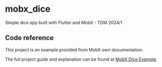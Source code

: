 # mobx_dice

Simple dice app built with Flutter and MobX - TDM 2024/1

## Code reference

This project is an example provided from MobX own documentation.

The full project guide and explanation can be found at [MobX Dice Example](https://mobx.netlify.app/examples/dice).
